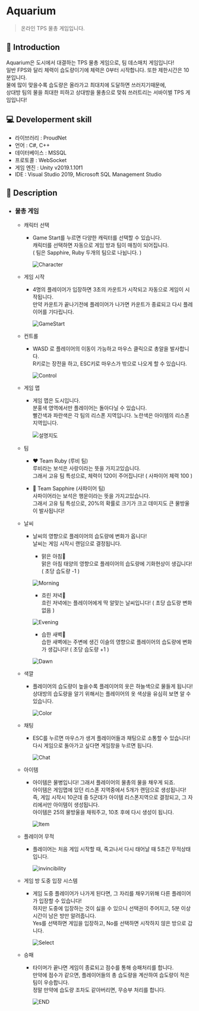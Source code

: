 Aquarium
=============
> 온라인 TPS 물총 게임입니다.

📝 Introduction
------------
Aquarium은 도시에서 대결하는 TPS 물총 게임으로, 팀 데스매치 게임입니다!  
일반 FPS와 달리 체력이 습도량이기에 체력은 0부터 시작합니다. 또한 제한시간은 10분입니다.  
물에 많이 맞을수록 습도량은 올라가고 최대치에 도달하면 쓰러지기때문에,  
상대방 팀의 물을 최대한 피하고 상대방을 물총으로 맞춰 쓰러트리는 서바이벌 TPS 게임입니다!  

:computer: Developerment skill
------------
- 라이브러리 : ProudNet
- 언어 : C#, C++
- 데이터베이스 : MSSQL
- 프로토콜 : WebSocket
- 게임 엔진 : Unity v2019.1.10f1
- IDE : Visual Studio 2019, Microsoft SQL Management Studio

:gun: Description
-----------

* ### 물총 게임  
  - 캐릭터 선택  
    + Game Start를 누르면 다양한 캐릭터를 선택할 수 있습니다.  
      캐릭터를 선택하면 자동으로 게임 방과 팀이 매칭이 되어집니다.      
      ( 팀은 Sapphire, Ruby 두개의 팀으로 나뉩니다. )
        
      ![Character](https://user-images.githubusercontent.com/44610250/73602381-a30b1b80-45b6-11ea-9fb6-64f13fe5f3d8.gif)  
    
  - 게임 시작  
    + 4명의 플레이어가 입장하면 3초의 카운트가 시작되고 자동으로 게임이 시작됩니다.  
      만약 카운트가 끝나기전에 플레이어가 나가면 카운트가 종료되고 다시 플레이어를 기다립니다.  
        
      ![GameStart](https://user-images.githubusercontent.com/44610250/73602506-748e4000-45b8-11ea-87b9-95a7ed0ca0c7.gif)   
    
  - 컨트롤  
    + WASD 로 플레이어의 이동이 가능하고 마우스 클릭으로 총알을 발사합니다.  
      R키로는 장전을 하고, ESC키로 마우스가 밖으로 나오게 할 수 있습니다.  
    
      ![Control](https://user-images.githubusercontent.com/44610250/73603499-ef5e5780-45c6-11ea-9047-86447fa6cae4.gif)  
    
  - 게임 맵  
    + 게임 맵은 도시입니다.  
      분홍색 영역에서만 플레이어는 돌아다닐 수 있습니다.  
      빨간색과 파란색은 각 팀의 리스폰 지역입니다. 노란색은 아이템의 리스폰 지역입니다.  
      
      ![설명지도](https://user-images.githubusercontent.com/44610250/73603301-fa63b880-45c3-11ea-99e3-2559ab01cea1.png)  

  - 팀  
    +  :heart: Team Ruby (루비 팀)  
      루비라는 보석은 사랑이라는 뜻을 가지고있습니다.  
      그래서 고유 팀 특성으로, 체력이 120이 주어집니다! ( 사파이어 체력 100 )  
      
    +  :blue_heart: Team Sapphire (사파이어 팀)  
      사파이어라는 보석은 행운이라는 뜻을 가지고있습니다.   
      그래서 고유 팀 특성으로, 20%의 확률로 크기가 크고 데미지도 큰 물방울이 발사됩니다!  
        
  - 날씨  
    + 날씨의 영향으로 플레이어의 습도량에 변화가 옵니다!  
      날씨는 게임 시작시 랜덤으로 결정됩니다.  
    
        - 맑은 아침:sunrise_over_mountains:  
          맑은 아침 태양의 영향으로 플레이어의 습도량에 기화현상이 생깁니다! ( 초당 습도량 -1 )  
           
      ![Morning](https://user-images.githubusercontent.com/44610250/73602849-b66db500-45bd-11ea-8266-8838160c5c27.png)    
      
        - 흐린 저녁:city_sunset:  
          흐린 저녁에는 플레이어에게 딱 알맞는 날씨입니다! ( 초당 습도량 변화없음 )  
          
      ![Evening](https://user-images.githubusercontent.com/44610250/73602851-b968a580-45bd-11ea-825c-163598ec2a07.png)   
      
      
        - 습한 새벽:city_sunrise:  
          습한 새벽에는 주변에 생긴 이슬의 영향으로 플레이어의 습도량에 변화가 생깁니다! ( 초당 습도량 +1 ) 
          
      ![Dawn](https://user-images.githubusercontent.com/44610250/73602853-ba99d280-45bd-11ea-995f-a4f03d19a328.png)     
        
  - 색깔  
    + 플레이어의 습도량이 높을수록 플레이어의 옷은 하늘색으로 물들게 됩니다!  
      상대방의 습도량을 알기 위해서는 플레이어의 옷 색상을 유심히 보면 알 수 있습니다.   
      
      ![Color](https://user-images.githubusercontent.com/44610250/73602956-bcfd2c00-45bf-11ea-819d-8ebd5490268a.gif)    
      
  - 채팅  
    + ESC를 누르면 마우스가 생겨 플레이어들과 채팅으로 소통할 수 있습니다!  
      다시 게임으로 돌아가고 싶다면 게임창을 누르면 됩니다.  

      ![Chat](https://user-images.githubusercontent.com/44610250/73603131-c38ca300-45c1-11ea-80ae-8f12a04326de.gif)   
    
  - 아이템  
    + 아이템은 물병입니다! 그래서 플레이어의 물총의 물을 채우게 되죠.  
      아이템은 게임맵에 있던 리스폰 지역중에서 5개가 랜덤으로 생성됩니다!  
      즉, 게임 시작시 10군데 중 5군데가 아이템 리스폰지역으로 결정되고, 그 자리에서만 아이템이 생성됩니다.   
      아이템은 25의 물방울을 채워주고, 10초 후에 다시 생성이 됩니다.  
      
      ![Item](https://user-images.githubusercontent.com/44610250/73603573-c1c5de00-45c7-11ea-8fff-b7d612e5357b.gif)   
       
  - 플레이어 무적  
    + 플레이어는 처음 게임 시작할 때, 죽고나서 다시 태어날 때 5초간 무적상태입니다.  
    
      ![invincibility](https://user-images.githubusercontent.com/44610250/73603658-1f0e5f00-45c9-11ea-91a3-ea1d538fb5ae.gif)  
  
  - 게임 방 도중 입장 시스템  
    + 게임 도중 플레이어가 나가게 된다면, 그 자리를 채우기위해 다른 플레이어가 입장할 수 있습니다!  
      하지만 도중에 입장하는 것이 싫을 수 있으니 선택권이 주어지고, 5분 이상 시간이 남은 방만 알려줍니다.  
      Yes를 선택하면 게임을 입장하고, No를 선택하면 시작하지 않은 방으로 갑니다.  
        
      ![Select](https://user-images.githubusercontent.com/44610250/73603856-888f6d00-45cb-11ea-8ffc-bc3ee6c036d9.gif)  
      
  - 승패  
    + 타이머가 끝나면 게임이 종료되고 점수를 통해 승패처리를 합니다.  
      만약에 점수가 같으면, 플레이어들의 총 습도량을 계산하여 습도량이 적은 팀이 우승합니다.  
      정말 만약에 습도량 조차도 같아버리면, 무승부 처리를 합니다.  
        
      ![END](https://user-images.githubusercontent.com/44610250/73603974-5979fb00-45cd-11ea-9595-c799935d653d.gif)  
